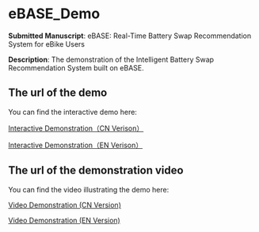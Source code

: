 # eBASE_Demo
**Submitted Manuscript**: eBASE: Real-Time Battery Swap Recommendation System for eBike Users

**Description**: The demonstration of the Intelligent Battery Swap Recommendation System built on eBASE.
## The url of the demo
You can find the interactive demo here: 

[Interactive Demonstration（CN Verison）](https://routemapsit.yugu.net.cn/index6.html)

[Interactive Demonstration（EN Verison）](https://routemapsit.yugu.net.cn/index.html)

## The url of the demonstration video
You can find the video illustrating the demo here: 

[Video Demonstration (CN Version)](https://youtu.be/dq7YUp0iu2Y)

[Video Demonstration (EN Version)](https://youtu.be/eKOhbi5hRnk)
